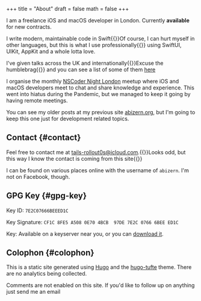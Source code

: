 +++
title = "About"
draft = false
math = false
+++

I am a freelance iOS and macOS developer in London. Currently **available** for new contracts.

I write modern, maintainable code in Swift{{<marginnote>}}Of course, I can hurt myself in other languages, but this is what I use professionally{{</marginnote>}} using SwiftUI, UIKit, AppKit and a whole lotta love.

I've given talks across the UK and internationally{{<sidenote>}}Excuse the humblebrag{{</sidenote>}} and you can see a list of some of them [here](/talks)

I organise the monthly [NSCoder Night London](https://nscodernightlondon.com) meetup where iOS and macOS developers meet to chat and share knowledge and experience. This went into hiatus during the Pandemic, but we managed to keep it going by having remote meetings.

You can see my older posts at my previous site [abizern.org](https://abizern.org), but I'm going to keep this one just for development related topics.


## Contact {#contact}

Feel free to contact me at [tails-rollout0s@icloud.com](mailto://tails-rollout0s@icloud.com).{{<marginnote>}}Looks odd, but this way I know the contact is coming from this site{{</marginnote>}}

I can be found on various places online with the username of `abizern`. I'm not on Facebook, though.


## GPG Key {#gpg-key}

Key ID: `7E2C07666BEEED1C`

Key Signature: `CF1C 8FE5 A508 0E70 4BCB  97DE 7E2C 0766 6BEE ED1C`

Key: Available on a keyserver near you, or you can [download it](/res/GPGKey.asc).


## Colophon {#colophon}

This is a static site generated using [Hugo](https://gohugo.io) and the [hugo-tufte](https://hugo-tufte.netlify.app) theme. There are no analytics being collected.

Comments are not enabled on this site. If you'd like to follow up on anything just send me an email
